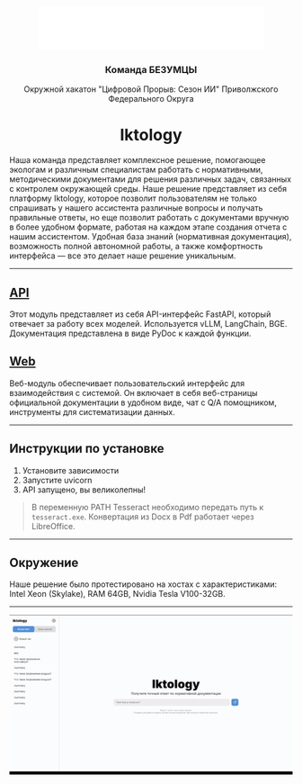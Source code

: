 <p align="center">
    <img height="75" alt="iktin logo" src="web/images/logo.png">
</p>

<h3 align="center">
    Команда БЕЗУМЦЫ
</h3>
<p align="center">
    Окружной хакатон "Цифровой Прорыв: Сезон ИИ" Приволжского Федерального Округа
</p> 
<h1 align="center">
    Iktology
</h3>

Наша команда представляет комплексное решение, помогающее экологам и различным специалистам работать с нормативными, методическими документами для решения различных задач, связанных с контролем окружающей среды. Наше решение представляет из себя платформу Iktology, которое позволит пользователям не только спрашивать у нашего ассистента различные вопросы и получать правильные ответы, но еще позволит работать с документами вручную в более удобном формате, работая на каждом этапе создания отчета с нашим ассистентом. Удобная база знаний (нормативная документация), возможность полной автономной работы, а также комфортность интерфейса — все это делает наше решение уникальным.

-------
## [API](https://github.com/ItsHimReally/Iktology/tree/main/api)
Этот модуль представляет из себя API-интерфейс FastAPI, который отвечает за работу всех моделей. Используется vLLM, LangChain, BGE.  
Документация представлена в виде PyDoc к каждой функции.

## [Web](https://github.com/ItsHimReally/Iktology/tree/main/web)
Веб-модуль обеспечивает пользовательский интерфейс для взаимодействия с системой. Он включает в себя веб-страницы официальной документации в удобном виде, чат с Q/A помощником, инструменты для систематизации данных.

-------
## Инструкции по установке
1. Установите зависимости
2. Запустите uvicorn
3. API запущено, вы великолепны!
> В переменную PATH Tesseract необходимо передать путь к `tesseract.exe`. Конвертация из Docx в Pdf работает через LibreOffice.

-------
## Окружение
Наше решение было протестировано на хостах с характеристиками: Intel Xeon (Skylake), RAM 64GB, Nvidia Tesla V100-32GB.

-------
<img alt="demo" width="700px" src="web/images/demo.gif">
